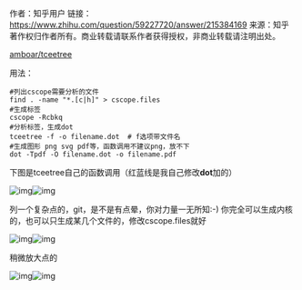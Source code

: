  

作者：知乎用户
链接：https://www.zhihu.com/question/59227720/answer/215384169
来源：知乎
著作权归作者所有。商业转载请联系作者获得授权，非商业转载请注明出处。



[amboar/tceetree](https://link.zhihu.com/?target=https%3A//github.com/amboar/tceetree)

用法： 

```text
#列出cscope需要分析的文件
find . -name "*.[c|h]" > cscope.files
#生成标签
cscope -Rcbkq
#分析标签，生成dot
tceetree -f -o filename.dot  # f选项带文件名
#生成图形 png svg pdf等，函数调用不建议png，放不下
dot -Tpdf -O filename.dot -o filename.pdf
```

下图是tceetree自己的函数调用（红蓝线是我自己修改**dot**加的）

![img](https://pic1.zhimg.com/50/v2-16ab0a07289c6e9272c96fffbd549777_720w.jpg?source=1940ef5c)![img](https://pic1.zhimg.com/80/v2-16ab0a07289c6e9272c96fffbd549777_720w.jpg?source=1940ef5c)

列一个复杂点的，git，是不是有点晕，你对力量一无所知:-) 你完全可以生成内核的，也可以只生成某几个文件的，修改cscope.files就好



![img](https://pica.zhimg.com/50/v2-c14a41e35d94dc72ec9441cd58f50ddb_720w.jpg?source=1940ef5c)![img](https://pica.zhimg.com/80/v2-c14a41e35d94dc72ec9441cd58f50ddb_720w.jpg?source=1940ef5c)

稍微放大点的

![img](https://pic1.zhimg.com/50/v2-4e7425f3a97fe2083725f2b9e0d254f3_720w.jpg?source=1940ef5c)![img](https://pic1.zhimg.com/80/v2-4e7425f3a97fe2083725f2b9e0d254f3_720w.jpg?source=1940ef5c)
